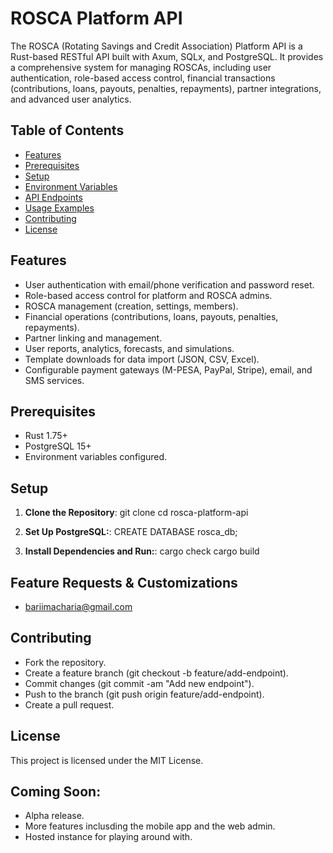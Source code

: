 # ROSCA Platform API

The ROSCA (Rotating Savings and Credit Association) Platform API is a Rust-based RESTful API built with Axum, SQLx, and PostgreSQL. 
It provides a comprehensive system for managing ROSCAs, including user authentication, role-based access control, financial transactions (contributions, loans, payouts, penalties, repayments), partner integrations, and advanced user analytics.

## Table of Contents
- [Features](#features)
- [Prerequisites](#prerequisites)
- [Setup](#setup)
- [Environment Variables](#environment-variables)
- [API Endpoints](#api-endpoints)
- [Usage Examples](#usage-examples)
- [Contributing](#contributing)
- [License](#license)

## Features
- User authentication with email/phone verification and password reset.
- Role-based access control for platform and ROSCA admins.
- ROSCA management (creation, settings, members).
- Financial operations (contributions, loans, payouts, penalties, repayments).
- Partner linking and management.
- User reports, analytics, forecasts, and simulations.
- Template downloads for data import (JSON, CSV, Excel).
- Configurable payment gateways (M-PESA, PayPal, Stripe), email, and SMS services.

## Prerequisites
- Rust 1.75+
- PostgreSQL 15+
- Environment variables configured.

## Setup

1. **Clone the Repository**:
   git clone <repository-url>
   cd rosca-platform-api
   
2. **Set Up PostgreSQL:**:
   CREATE DATABASE rosca_db;
   
3. **Install Dependencies and Run:**:
   cargo check
   cargo build


## Feature Requests & Customizations
   - bariimacharia@gmail.com 


## Contributing
   - Fork the repository.
   - Create a feature branch (git checkout -b feature/add-endpoint).
   - Commit changes (git commit -am "Add new endpoint").
   - Push to the branch (git push origin feature/add-endpoint).
   - Create a pull request.
   
## License
This project is licensed under the MIT License.

## Coming Soon:
 - Alpha release.
 - More features inclusding the mobile app and the web admin.
 - Hosted instance for playing around with.
   


